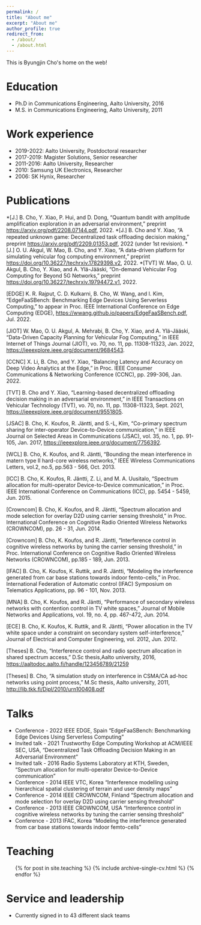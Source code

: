 ```yaml
---
permalink: /
title: "About me"
excerpt: "About me"
author_profile: true
redirect_from: 
  - /about/
  - /about.html
---
```


This is Byungjin Cho's home on the web!
 
Education
======
* Ph.D in Communications Engineering, Aalto University, 2016
* M.S. in Communications Engineering, Aalto University, 2011 

Work experience
======
* 2019-2022: Aalto University, Postdoctoral researcher
* 2017-2019: Magister Solutions, Senior researcher
* 2011-2016: Aalto University, Researcher
* 2010: Samsung UK Electronics, Researcher
* 2006: SK Hynix, Researcher
  
Publications
======
*[J.] B. Cho, Y. Xiao, P. Hui, and D. Dong, “Quantum bandit with amplitude amplification exploration in an adversarial environment,”  preprint https://arxiv.org/pdf/2208.07144.pdf, 2022.
*[J.] B. Cho and Y. Xiao, “A repeated unknown game: Decentralized task ofﬂoading decision making,” preprint https://arxiv.org/pdf/2209.01353.pdf, 2022 (under 1st revision).
*[J.] O. U. Akgul, W. Mao, B. Cho, and Y. Xiao, “A data-driven platform for simulating vehicular fog computing environment,” preprint https://doi.org/10.36227/techrxiv.17829398.v2, 2022.
*[TVT] W. Mao, O. U. Akgul, B. Cho, Y. Xiao, and A. Ylä-Jääski, “On-demand Vehicular Fog Computing for Beyond 5G Networks,” preprint https://doi.org/10.36227/techrxiv.19794472.v1, 2022.

[EDGE] K. R. Rajput, C. D. Kulkarni, B. Cho, W. Wang, and I. Kim, “EdgeFaaSBench: Benchmarking Edge Devices Using Serverless Computing,” to appear in Proc. IEEE International Conference on Edge Computing (EDGE), https://wwang.github.io/papers/EdgeFaaSBench.pdf, Jul. 2022. 

[JIOT] W. Mao, O. U. Akgul, A. Mehrabi, B. Cho, Y. Xiao, and A. Ylä-Jääski, “Data-Driven Capacity Planning for Vehicular Fog Computing,” in IEEE Internet of Things Journal (JIOT), vo. 70, no. 11, pp. 11308-11323, Jan. 2022, https://ieeexplore.ieee.org/document/9684543.

[CCNC] X. Li, B. Cho, and Y. Xiao, “Balancing Latency and Accuracy on Deep Video Analytics at the Edge,” in Proc. IEEE Consumer Communications & Networking Conference (CCNC), pp. 299-306, Jan. 2022.

[TVT] B. Cho and Y. Xiao, “Learning-based decentralized offloading decision making in an adversarial environment,” in IEEE Transactions on Vehicular Technology (TVT), vo. 70, no. 11, pp. 11308-11323, Sept. 2021, https://ieeexplore.ieee.org/document/9551805.

[JSAC] B. Cho, K. Koufos, R. Jäntti, and S.-L, Kim, “Co-primary spectrum sharing for inter-operator Device-to-Device communication,” in IEEE Journal on Selected Areas in Communications (JSAC), vol. 35, no. 1, pp. 91-105, Jan. 2017, https://ieeexplore.ieee.org/document/7756392.

[WCL] B. Cho, K. Koufos, and R. Jäntti, “Bounding the mean interference in matern type II hard-core wireless networks,” IEEE Wireless Communications Letters, vol.2, no.5, pp.563 - 566, Oct. 2013.

[ICC] B. Cho, K. Koufos, R. Jäntti, Z. Li, and M. A. Uusitalo, “Spectrum allocation for multi-operator Device-to-Device communication,” in Proc. IEEE International Conference on Communications (ICC), pp. 5454 - 5459, Jun. 2015.

[Crowncom] B. Cho, K. Koufos, and R. Jäntti, “Spectrum allocation and mode selection for overlay D2D using carrier sensing threshold,” in Proc. International Conference on Cognitive Radio Oriented Wireless Networks (CROWNCOM), pp. 26 - 31, Jun. 2014.

[Crowncom] B. Cho, K. Koufos, and R. Jäntti, “Interference control in cognitive wireless networks by tuning the carrier sensing threshold,” in Proc. International Conference on Cognitive Radio Oriented Wireless Networks (CROWNCOM), pp.185 - 189, Jun. 2013.  

[IFAC] B. Cho, K. Koufos, K. Ruttik, and R. Jäntti, “Modeling the interference generated from car base stations towards indoor femto-cells,” in Proc. International Federation of Automatic control (IFAC) Symposium on Telematics Applications, pp. 96 - 101, Nov. 2013.

[MNA] B. Cho, K. Koufos, and R. Jäntti, “Performance of secondary wireless networks with contention control in TV white spaces,” Journal of Mobile Networks and Applications, vol. 19, no. 4, pp. 467-472, Jun. 2014.

[ECE] B. Cho, K. Koufos, K. Ruttik, and R. Jäntti, “Power allocation in the TV white space under a constraint on secondary system self-interference,” Journal of Electrical and Computer Engineering, vol. 2012, Jun. 2012.
 
[Theses] B. Cho, “Interference control and radio spectrum allocation in shared spectrum access,” D.Sc thesis,Aalto university, 2016, https://aaltodoc.aalto.ﬁ/handle/123456789/21259

[Theses] B. Cho, “A simulation study on interference in CSMA/CA ad-hoc networks using point process,” M.Sc thesis, Aalto university, 2011, http://lib.tkk.ﬁ/Dipl/2010/urn100408.pdf
 

  
Talks
======
* Conference - 2022 IEEE EDGE, Spain “EdgeFaaSBench: Benchmarking Edge Devices Using Serverless Computing”  
* Invited talk - 2021 Trustworthy Edge Computing Workshop at ACM/IEEE SEC, USA, “Decentralized Task Oﬄoading Decision Making in an Adversarial Environment”  
* Invited talk - 2016 Radio Systems Laboratory at KTH, Sweden, “Spectrum allocation for multi-operator Device-to-Device communication”  
* Conference - 2014 IEEE VTC, Korea “Interference modelling using hierarchical spatial clustering of terrain and user density maps”  
* Conference - 2014 IEEE CROWNCOM, Finland “Spectrum allocation and mode selection for overlay D2D using carrier sensing threshold”  
* Conference - 2013 IEEE CROWNCOM, USA “Interference control in cognitive wireless networks by tuning the carrier sensing threshold”  
* Conference - 2013 IFAC, Korea “Modeling the interference generated from car base stations towards indoor femto-cells”  
  
Teaching
======
  <ul>{% for post in site.teaching %}
    {% include archive-single-cv.html %}
  {% endfor %}</ul>
  
Service and leadership
======
* Currently signed in to 43 different slack teams
